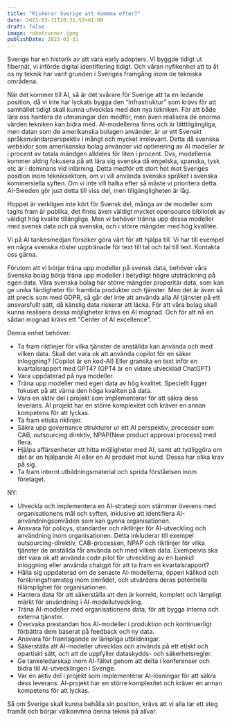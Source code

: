 ```yaml
---
title: "Riskerar Sverige att kommma efter?"
date: 2023-03-31T20:31:53+01:00
draft: false
image: robotrunner.jpeg
publishDate: 2023-03-31
---
```


Sverige har en historik av att vara early adopters. Vi byggde tidigt ut fibernät, vi införde digital identifiering tidigt. Och våran nyfikenhet att ta åt os ny teknik har varit grunden i Sveriges framgång inom de tekniska områdena.

När det kommer till AI, så är det svårare för Sverige att ta en ledande position, då vi inte har lyckats bygga den “infrastruktur” som krävs för att samhället tidigt skall kunna utvecklas med den nya tekniken. För att både lära oss hantera de utmaningar den medför, men även realisera de enorma värden tekniken kan bidra med. AI-modellerna finns och är lätttilgängliga, men datan som de amerikanska bolagen använder, är ur ett Svenskt språkanvändarperspektiv i mångt och mycket irrelevant. Detta då svenska websidor som amerikanska bolag använder vid optimering av AI modeller är i procent av totala mändgen alldeles för liten i procent. Dvs, modellerna kommer aldrig fokusera på att lära sig svenska då engelska, spanska, tysk etc är i dominans vid inlärning. Detta medför ett stort hot mot Sveriges position inom tekniksektorn, om vi vill använda svenska språket i svenska kommersiella syften. Om vi inte vill halka efter så måste vi prioritera detta. AI-Sweden gör just detta till viss del, men tillgängligheten är låg.

Hoppet är verkligen inte kört för Svensk del, många av de modeller som tagits fram är publika, det finns även väldigt mycket opensource bibliotek av väldigt hög kvalite tillängliga. Men vi behöver tränna upp dessa modeller med svensk data och på svenska, och i större mängder med hög kvalitée. 

Vi på AI tankesmedjan försöker göra vårt för att hjälpa till. Vi har till exempel en några svenska röster upptränade för text till tal och tal till text. Kontakta oss gärna.

Förutom att vi börjar träna upp modeller på svensk data, behöver våra Svenska bolag börja träna upp modeller i betydligt högre utsträckning på egen data. Våra svenska bolag har större mängder properitär data, som kan ge unika färdigheter för framtida produkter och tjänster. Men det är även så att precis som med GDPR, så går det inte att använda alla AI tjänster på ett ansvarsfullt sätt, då känslig data riskerar att läcka. För att våra bolag skall kunna realisera dessa möjligheter krävs en AI mognad. Och för att nå en sådan mognad krävs ett "Center of AI excellence".

Denna enhet behöver:

* Ta fram riktlinjer för vilka tjänster de anställda kan använda och med vilken data. Skall det vara ok att använda copilot för en säker inloggning? (Copilot är en kod-AI) Eller granska en text inför en kvartalsrapport med GPT4? (GPT4 är en vidare utvecklad ChatGPT)
* Vara uppdaterad på nya modeller.
* Träna upp modeller med egen data av hög kvalitet. Speciellt ligger fokuset på att värna den höga kvaliten på data.
* Vara en aktiv del i projekt som implementerar för att säkra dess leverans. AI projekt har en större komplexitet och kräver en annan kompetens för att lyckas.
* Ta fram etiska riklinjer.
* Säkra upp governance strukturer ur ett AI perspektiv, processer som CAB, outsourcing direktiv, NPAP(New product approval process) med flera.
* Hjälpa affärsenheter att hitta möjligheter med AI, samt att tydliggöra om det är en hjälpande AI eller en AI produkt mot kund. Dessa har olika krav på sig.
* Ta fram internt utbildningsmaterial och sprida förståelsen inom företaget.

NY:

* Utveckla och implementera en AI-strategi som stämmer överens med organisationens mål och syften, inklusive att identifiera AI-användningsområden som kan gynna organisationen.
* Ansvara för policys, standarder och riktlinjer för AI-utveckling och användning inom organisationen. Detta inkluderar till exempel outsourcing-direktiv, CAB-processen, NPAP och riktlinjer för vilka tjänster de anställda får använda och med vilken data. Exempelvis ska det vara ok att använda code pilot för utveckling av en bankid inloggning eller använda chatgpt för att ta fram en kvartalsrapport?
* Hålla sig uppdaterad om de senaste AI-modellerna, öppen källkod och forskningsframsteg inom området, och utvärdera deras potentiella tillämplighet för organisationen.
* Hantera data för att säkerställa att den är korrekt, komplett och lämpligt märkt för användning i AI-modellutveckling.
* Träna AI-modeller med organisationens data, för att bygga interna och externa tjänster.
* Övervaka prestandan hos AI-modeller i produktion och kontinuerligt förbättra dem baserat på feedback och ny data.
* Ansvara för framtagande av lämpliga utbildningar.
* Säkerställa att AI-modeller utvecklas och används på ett etiskt och opartiskt sätt, och att de uppfyller dataskydds- och säkerhetsregler.
* Ge tankeledarskap inom AI-fältet genom att delta i konferenser och bidra till AI-utvecklingen i Sverige.
* Var en aktiv del i projekt som implementerar AI-lösningar för att säkra dess leverans. AI-projekt har en större komplexitet och kräver en annan kompetens för att lyckas.

Så om Sverige skall kunna behålla sin position, krävs att vi alla tar ett steg framåt och börjar välkommna denna teknik på allvar.
